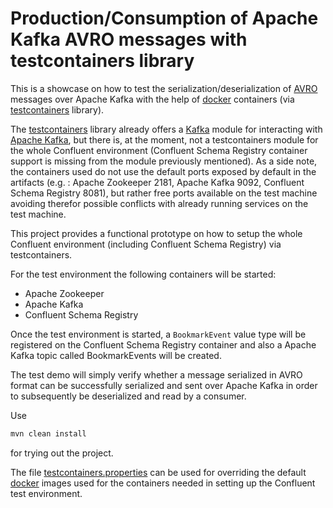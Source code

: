 Production/Consumption of Apache Kafka AVRO messages with testcontainers library
=======================================================================================

This is a showcase on how to test the serialization/deserialization 
of [AVRO](https://avro.apache.org/) messages over Apache
Kafka with the help of [docker](https://www.docker.com/) containers 
(via [testcontainers](https://www.testcontainers.org/) library).
 
The [testcontainers](https://www.testcontainers.org/) library already
offers a [Kafka](https://www.testcontainers.org/modules/kafka/) module
for interacting with [Apache Kafka](https://kafka.apache.org/), but
there is, at the moment, not a testcontainers module for the whole
Confluent environment (Confluent Schema Registry container support is
missing from the module previously mentioned).
As a side note, the containers used do not use the default ports exposed
by default in the artifacts (e.g. : Apache Zookeeper 2181, Apache Kafka 9092,
Confluent Schema Registry 8081), but rather free ports available on the
test machine avoiding therefor possible conflicts with already running
services on the test machine. 

This project provides a functional prototype on how to setup the whole
Confluent environment (including Confluent Schema Registry) via testcontainers.
 
 
For the test environment the following containers will be started:
 
- Apache Zookeeper
- Apache Kafka
- Confluent Schema Registry

 
Once the test environment is started, a <code>BookmarkEvent</code>
value type will be registered on the Confluent Schema Registry container
and also a Apache Kafka topic called <code></code>BookmarkEvents</code>
will be created.
 
The test demo will simply verify whether a message serialized in AVRO 
format can be successfully serialized and sent over Apache Kafka
in order to subsequently be deserialized and read by a consumer.


Use 

```bash
mvn clean install
```

for trying out the project.

The file [testcontainers.properties](src/test/resources/testcontainers.properties) can be
used for overriding the default [docker](https://www.docker.com/) images used for the containers needed in setting 
up the Confluent test environment.
